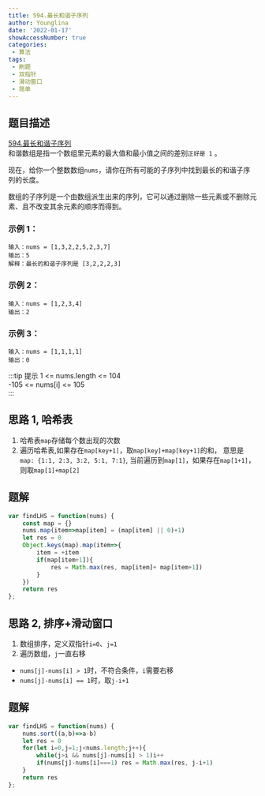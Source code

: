 ```yaml
---
title: 594.最长和谐子序列
author: Younglina
date: '2022-01-17'
showAccessNumber: true
categories:
 - 算法
tags:
 - 刷题
 - 双指针
 - 滑动窗口
 - 简单
---
```

## 题目描述
[594.最长和谐子序列](https://leetcode-cn.com/problems/longest-harmonious-subsequence/)  
和谐数组是指一个数组里元素的最大值和最小值之间的差别`正好是 1` 。

现在，给你一个整数数组`nums`，请你在所有可能的子序列中找到最长的和谐子序列的长度。

数组的子序列是一个由数组派生出来的序列，它可以通过删除一些元素或不删除元素、且不改变其余元素的顺序而得到。
### 示例 1：
```
输入：nums = [1,3,2,2,5,2,3,7]  
输出：5  
解释：最长的和谐子序列是 [3,2,2,2,3]  
```

### 示例 2：
```
输入：nums = [1,2,3,4]  
输出：2  
```

### 示例 3：
```
输入：nums = [1,1,1,1]  
输出：0  
```

:::tip 提示
1 <= nums.length <= 104  
-105 <= nums[i] <= 105  
:::

## 思路 1, 哈希表
1. 哈希表`map`存储每个数出现的次数
2. 遍历哈希表,如果存在`map[key+1]`，取`map[key]+map[key+1]`的和，
意思是`map: {1:1, 2:3, 3:2, 5:1, 7:1}`,
当前遍历到`map[1]`，如果存在`map[1+1]`，则取`map[1]+map[2]`

## 题解
```javascript
var findLHS = function(nums) {
    const map = {}
    nums.map(item=>map[item] = (map[item] || 0)+1)
    let res = 0
    Object.keys(map).map(item=>{
        item = +item
        if(map[item+1]){
            res = Math.max(res, map[item]+ map[item+1])
        }
    })
    return res
};
```
## 思路 2, 排序+滑动窗口

1. 数组排序，定义双指针`i=0`、`j=1`
2. 遍历数组，`j`一直右移
  * `nums[j]-nums[i] > 1`时，不符合条件，`i`需要右移
  * `nums[j]-nums[i] == 1`时，取`j-i+1`

## 题解
```javascript
var findLHS = function(nums) {
    nums.sort((a,b)=>a-b)
    let res = 0
    for(let i=0,j=1;j<nums.length;j++){
        while(j>i && nums[j]-nums[i] > 1)i++
        if(nums[j]-nums[i]===1) res = Math.max(res, j-i+1)
    }
    return res
};
```

